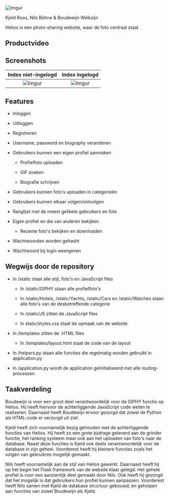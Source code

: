 ![Imgur](https://i.imgur.com/MortyMy.png)

Kjeld Roos, Nils Böhne & Boudewijn Welkzijn

Helios is een photo-sharing website, waar de foto centraal staat.


Productvideo
--------


Screenshots
--------

Index niet-ingelogd        |  Index ingelogd
:-------------------------:|:-------------------------:
![Imgur](https://i.imgur.com/3T1b6U1.png) | ![Imgur](https://i.imgur.com/AkbnywI.png)


Features
--------


* Inloggen

* Uitloggen

* Registreren

* Username, password en biography veranderen

* Gebruikers kunnen een eigen profiel aanmaken

     * Profielfoto uploaden
     
     * GIF zoeken
     
     * Biografie schrijven

* Gebruikers kunnen foto's uploaden in categorieën

* Gebruikers kunnen elkaar volgen/ontvolgen

* Ranglijst met de meest gelikete gebruikers en foto

* Eigen profiel en die van anderen bekijken
     
     * Recente foto's bekijken en downloaden

* Wachtwoorden worden gehasht

* Wachtwoord bij login weergeven


Wegwijs door de repository
--------------------------


*  In /static staat alle stijl, foto's en JavaScript files

      * In /static/GIPHY staan alle profielfoto's

      * In /static/Hotels, /static/Yachts, /static/Cars en /static/Watches staan alle foto's van de desbetreffende categorie

      * In /static/JS zitten de JavaScript files

      * In static/styles.css staat de opmaak van de website
      
* In /templates zitten de .HTML files

     * In /templates/layout.html staat de code van de layout
      
* In /helpers.py staan alle functies die regelmatig worden gebruikt in application.py

* In /application.py wordt de application geïnitialiseerd met alle routing-processen


Taakverdeling
------------------


Boudewijn is voor een groot deel verantwoordelijk voor de GIPHY functie op Helios. Hij heeft hiervoor de achterliggende JavaScript code weten te realiseren. Daarnaast heeft Boudewijn ervoor gezorgd dat zowel de Python als HTML-code er verzorgd uit ziet.

Kjeld heeft zich voornamelijk bezig gehouden met de achterliggende functies van Helios. Hij heeft zo een grote bijdrage geleverd aan de grinder functie, het ranking systeem maar ook aan het uploaden van foto's naar de database. Naast deze functies is Kjeld ook deels verantwoordelijk voor de database in zijn geheel. Voorderest heeft hij kleinere functies zoals het  volgen van gebruikres mogelijk gemaakt.

Nils heeft voornamelijk aan de stijl van Helios gewerkt. Daarnaast heeft hij op het begin het Flask framework van de website klaar gelegd. Het gehele profiel is voor een aanzienlijk deel gemaakt door Nils. Ook heeft hij gezorgd dat het mogelijk is dat gebruikers hun profiel kunnen aanpassen. Voorderest heeft Nils samen met Kjeld de database structuur gebouwd, en geholpen aan functies van zowel Boudewijn als Kjeld.
